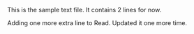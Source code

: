 This is the sample text file.
It contains 2 lines for now.

Adding one more extra line to Read.
Updated it one more time.